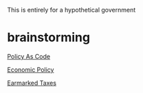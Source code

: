 This is entirely for a hypothetical government

# brainstorming
[Policy As Code](./policy-as-code.md)

[Economic Policy](./economic-policy.md)

[Earmarked Taxes](./earmarked-taxes.md)

